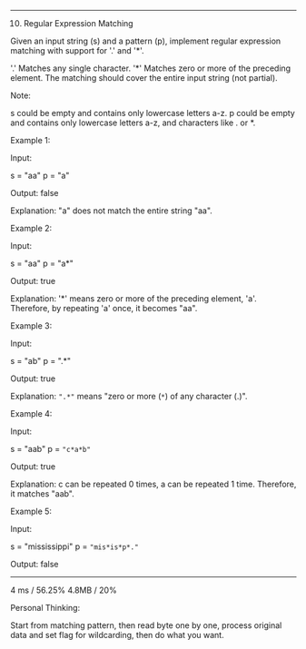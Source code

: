 ------------------
10. Regular Expression Matching

Given an input string (s) and a pattern (p), implement regular expression matching with support for '.' and '*'.

'.' Matches any single character.
'*' Matches zero or more of the preceding element.
The matching should cover the entire input string (not partial).

Note:

s could be empty and contains only lowercase letters a-z.
p could be empty and contains only lowercase letters a-z, and characters like . or *.

Example 1:

Input:

s = "aa"
p = "a"

Output: false

Explanation: "a" does not match the entire string "aa".

Example 2:

Input:

s = "aa"
p = "a*"

Output: true

Explanation: '*' means zero or more of the preceding element, 'a'. Therefore, by repeating 'a' once, it becomes "aa".

Example 3:

Input:

s = "ab"
p = ".*"

Output: true

Explanation: `".*"` means "zero or more (`*`) of any character (.)".

Example 4:

Input:

s = "aab"
p = `"c*a*b"`

Output: true

Explanation: c can be repeated 0 times, a can be repeated 1 time. Therefore, it matches "aab".

Example 5:

Input:

s = "mississippi"
p = `"mis*is*p*."`

Output: false

------------------

4 ms / 56.25%
4.8MB / 20%

Personal Thinking: 

Start from matching pattern, then read byte one by one, process original data and set flag for wildcarding, then do what you want.